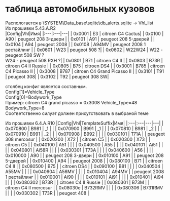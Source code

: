 # таблица автомобильных кузовов
Распологается в \SYSTEM\Data_base\sqlite\db_alerts.sqlite -> Vhl_list  
Из прошивки 5.43.A.R2   
|Config|Vhl|Имя|
|:---|:---|---|
| 0x0001 | E3 | citroen C4 Cactus|
| 0x0100 | A90 | peugeot 208 3-двери |
| 0x0101 | A91 | peugeot 208 5-дверей |
| 0x0104 | A94 | peugeot 2008 |
| 0x0108 | A94MV | peugeot 2008 1 рестайлинг |
| 0x0601 | W23 | peugeot 508 ?|
| 0x0602 | W22W24 | W22 - peugeot 508 SW ?<br>W24 - peugeot 508 RXH ?|
| 0x0801 | B71 | citroen C4 II |
| 0x0803 | B73R | citroen C4 II Russie |
| 0x0805 | B75 | citroen DS4 |
| 0x3001 | B785 | citroen C4 Picasso II |
| 0x3008 | B787 | citroen C4 Grand Picasso II |
| 0x3101 | T91 | peugeot 308|
| 0x3102 | T92 | peugeot 308 SW|

столбец конфиг является составным.<br>
Config[1]=Vehicle_Type<br>
Config[0]=Bodywork_Type<br>
Пример: citroen C4 grand picasso = 0x3008 Vehicle_Type=48 Bodywork_Type=8<br>
Соответственно силуэт должен присутствовать в выбраной теме<br>

Из прошивки 6.4.A.R10
|Config|Vhl|TemplateSuffix|Имя|
|:---|:---|---|---|
| 0x070800	| B981	| _1 |  |
| 0x070900	| B991	| _1 |  |
| 0x070810	| B981	| _2 |  |
| 0x070910	| B991	| _2 |  |
| 0x070908	| B992	| |  |
| 0x030101	| T71A	| | peugeot 308 mercosur |
| 0x020200	| X72	| | citroen C5 |
| 0x020300	| X73	| | citroen C5 |
| 0x040100	| A51	| |  |
| 0x040500	| A55	| |  |
| 0x040101	| Ai51	| |  |
| 0x040801	| Ai58R	| |  |
| 0x030301	| T73A	| |  |
| 0x040600	| A56	| |  |
| 0x010000	| A90	| | peugeot 208 3-двери |
| 0x010100	| A91	| | peugeot 208 5-дверей |
| 0x010400	| A94	| | peugeot 2008 |
| 0x080100	| B71	| | citroen C4 II |
| 0x080500	| B75	| | citroen DS4 |
| 0x090100	| B81	| |  |
| 0x040504	| A55MV	| |  |
| 0x040604	| A56MV	| |  |
| 0x010404	| A94MV	| | peugeot 2008 1 рестайлинг |
| 0x010001	| Ai90	| |  |
| 0x010101	| Ai91	| |  |
| 0x010401	| Ai94	| |  |
| 0x080302	| B73R	| | citroen C4 II Russie |
| 0x080301	| B73M	| | citroen C4 II mercosur |
| 0x08030e	| B732RMV	| |  |
| 0x080306	| B731RMV	| |  |
| 0x030302	| T73R	| | peugeot 408 |





